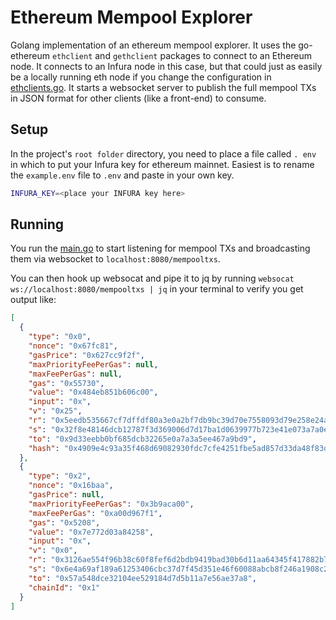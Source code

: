 # Ethereum Mempool Explorer

Golang implementation of an ethereum mempool explorer. It uses the go-ethereum `ethclient` and `gethclient` packages
to connect to an Ethereum node. It connects to an Infura node in this case, but that could just as easily be a
locally running eth node if you change the configuration in [ethclients.go](cmd/datacollection/ethclients.go).
It starts a websocket server to publish the full mempool TXs in JSON format for other clients (like a front-end) to
consume.

## Setup

In the project's `root folder` directory, you need to place a file called `.
env` in which to put your Infura key for ethereum mainnet. Easiest is to rename the `example.env` file to `.env`
and paste in your own key.

```bash
INFURA_KEY=<place your INFURA key here>
```

## Running

You run the [main.go](cmd/websocketserver/main.go) to start listening for mempool TXs and broadcasting them via
websocket to `localhost:8080/mempooltxs`.

You can then hook up websocat and pipe it to jq by running `websocat ws://localhost:8080/mempooltxs | jq` in your 
terminal to verify you get output like:

```json
[
  {
    "type": "0x0",
    "nonce": "0x67fc81",
    "gasPrice": "0x627cc9f2f",
    "maxPriorityFeePerGas": null,
    "maxFeePerGas": null,
    "gas": "0x55730",
    "value": "0x484eb851b606c00",
    "input": "0x",
    "v": "0x25",
    "r": "0x5eedb535667cf7dffdf80a3e0a2bf7db9bc39d70e7558093d79e258e24ace3cd",
    "s": "0x32f8e48146dcb12787f3d369006d7d17ba1d0639977b723e41e073a7a0e6339e",
    "to": "0x9d33eebb0bf685dcb32265e0a7a3a5ee467a9bd9",
    "hash": "0x4909e4c93a35f468d69082930fdc7cfe4251fbe5ad857d33da48f83d52619b21"
  },
  {
    "type": "0x2",
    "nonce": "0x16baa",
    "gasPrice": null,
    "maxPriorityFeePerGas": "0x3b9aca00",
    "maxFeePerGas": "0xa00d967f1",
    "gas": "0x5208",
    "value": "0x7e772d03a84258",
    "input": "0x",
    "v": "0x0",
    "r": "0x3126ae554f96b38c60f8fef6d2bdb9419bad30b6d11aa64345f417882b77b9cb",
    "s": "0x6e4a69af189a61253406cbc37d7f45d351e46f60088abcb8f246a1908c2aa1fc",
    "to": "0x57a548dce32104ee529184d7d5b11a7e56ae37a8",
    "chainId": "0x1"
  }
]
```

